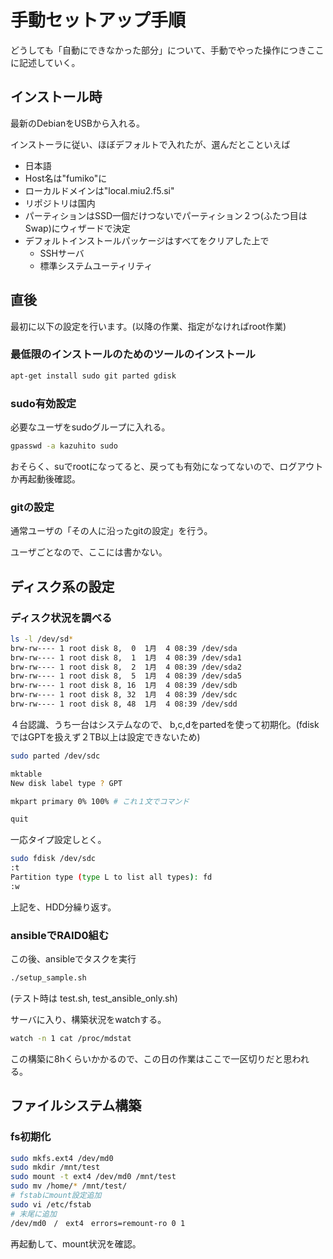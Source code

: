 # 手動セットアップ手順

どうしても「自動にできなかった部分」について、手動でやった操作につきここに記述していく。

## インストール時

最新のDebianをUSBから入れる。

インストーラに従い、ほぼデフォルトで入れたが、選んだとこといえば

+ 日本語
+ Host名は"fumiko"に
+ ローカルドメインは"local.miu2.f5.si"
+ リポジトリは国内
+ パーティションはSSD一個だけつないでパーティション２つ(ふたつ目はSwap)にウィザードで決定
+ デフォルトインストールパッケージはすべてをクリアした上で
  + SSHサーバ
  + 標準システムユーティリティ


## 直後

最初に以下の設定を行います。(以降の作業、指定がなければroot作業)


### 最低限のインストールのためのツールのインストール

```bash
apt-get install sudo git parted gdisk
```

### sudo有効設定

必要なユーザをsudoグループに入れる。

```bash
gpasswd -a kazuhito sudo 
```

おそらく、suでrootになってると、戻っても有効になってないので、ログアウトか再起動後確認。

### gitの設定

通常ユーザの「その人に沿ったgitの設定」を行う。

ユーザごとなので、ここには書かない。

## ディスク系の設定

### ディスク状況を調べる

```bash
ls -l /dev/sd*
brw-rw---- 1 root disk 8,  0  1月  4 08:39 /dev/sda
brw-rw---- 1 root disk 8,  1  1月  4 08:39 /dev/sda1
brw-rw---- 1 root disk 8,  2  1月  4 08:39 /dev/sda2
brw-rw---- 1 root disk 8,  5  1月  4 08:39 /dev/sda5
brw-rw---- 1 root disk 8, 16  1月  4 08:39 /dev/sdb
brw-rw---- 1 root disk 8, 32  1月  4 08:39 /dev/sdc
brw-rw---- 1 root disk 8, 48  1月  4 08:39 /dev/sdd
```

４台認識、うち一台はシステムなので、 b,c,dをpartedを使って初期化。(fdiskではGPTを扱えず２TB以上は設定できないため)

```bash
sudo parted /dev/sdc

mktable
New disk label type ? GPT

mkpart primary 0% 100% # これ１文でコマンド

quit
```
一応タイプ設定しとく。

```bash
sudo fdisk /dev/sdc
:t
Partition type (type L to list all types): fd
:w
```

上記を、HDD分繰り返す。

### ansibleでRAID0組む

この後、ansibleでタスクを実行

```bash
./setup_sample.sh
```

(テスト時は test.sh, test_ansible_only.sh)

サーバに入り、構築状況をwatchする。

```bash
watch -n 1 cat /proc/mdstat
```

この構築に8hくらいかかるので、この日の作業はここで一区切りだと思われる。

## ファイルシステム構築

### fs初期化

```bash
sudo mkfs.ext4 /dev/md0
sudo mkdir /mnt/test
sudo mount -t ext4 /dev/md0 /mnt/test
sudo mv /home/* /mnt/test/
# fstabにmount設定追加
sudo vi /etc/fstab
# 末尾に追加
/dev/md0　/　ext4　errors=remount-ro 0 1
```

再起動して、mount状況を確認。
